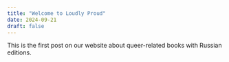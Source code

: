 ```yaml
---
title: "Welcome to Loudly Proud"
date: 2024-09-21
draft: false
---
```


This is the first post on our website about queer-related books with Russian editions.
